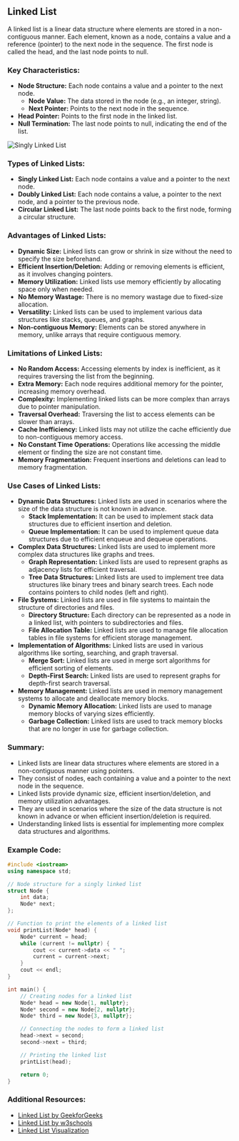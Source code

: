 ## Linked List

A linked list is a linear data structure where elements are stored in a non-contiguous manner. Each element, known as a node, contains a value and a reference (pointer) to the next node in the sequence. The first node is called the head, and the last node points to null.

### Key Characteristics:

- **Node Structure:** Each node contains a value and a pointer to the next node.
    - **Node Value:** The data stored in the node (e.g., an integer, string).
    - **Next Pointer:** Points to the next node in the sequence.
- **Head Pointer:** Points to the first node in the linked list.
- **Null Termination:** The last node points to null, indicating the end of the list.

![Singly Linked List](https://github.com/user-attachments/assets/fd54c976-b87c-4712-bf49-c36d7c7d80d4)


### Types of Linked Lists:

- **Singly Linked List:** Each node contains a value and a pointer to the next node.
- **Doubly Linked List:** Each node contains a value, a pointer to the next node, and a pointer to the previous node.
- **Circular Linked List:** The last node points back to the first node, forming a circular structure.

### Advantages of Linked Lists:

- **Dynamic Size:** Linked lists can grow or shrink in size without the need to specify the size beforehand.
- **Efficient Insertion/Deletion:** Adding or removing elements is efficient, as it involves changing pointers.
- **Memory Utilization:** Linked lists use memory efficiently by allocating space only when needed.
- **No Memory Wastage:** There is no memory wastage due to fixed-size allocation.
- **Versatility:** Linked lists can be used to implement various data structures like stacks, queues, and graphs.
- **Non-contiguous Memory:** Elements can be stored anywhere in memory, unlike arrays that require contiguous memory.

### Limitations of Linked Lists:

- **No Random Access:** Accessing elements by index is inefficient, as it requires traversing the list from the beginning.
- **Extra Memory:** Each node requires additional memory for the pointer, increasing memory overhead.
- **Complexity:** Implementing linked lists can be more complex than arrays due to pointer manipulation.
- **Traversal Overhead:** Traversing the list to access elements can be slower than arrays.
- **Cache Inefficiency:** Linked lists may not utilize the cache efficiently due to non-contiguous memory access.
- **No Constant Time Operations:** Operations like accessing the middle element or finding the size are not constant time.
- **Memory Fragmentation:** Frequent insertions and deletions can lead to memory fragmentation.

### Use Cases of Linked Lists:

- **Dynamic Data Structures:** Linked lists are used in scenarios where the size of the data structure is not known in advance.
    - **Stack Implementation:** It can be used to implement stack data structures due to efficient insertion and deletion.
    - **Queue Implementation:** It can be used to implement queue data structures due to efficient enqueue and dequeue operations.
- **Complex Data Structures:** Linked lists are used to implement more complex data structures like graphs and trees.
    - **Graph Representation:** Linked lists are used to represent graphs as adjacency lists for efficient traversal.
    - **Tree Data Structures:** Linked lists are used to implement tree data structures like binary trees and binary search trees. Each node contains pointers to child nodes (left and right).
- **File Systems:** Linked lists are used in file systems to maintain the structure of directories and files.
    - **Directory Structure:** Each directory can be represented as a node in a linked list, with pointers to subdirectories and files.
    - **File Allocation Table:** Linked lists are used to manage file allocation tables in file systems for efficient storage management.
- **Implementation of Algorithms:** Linked lists are used in various algorithms like sorting, searching, and graph traversal.
    - **Merge Sort:** Linked lists are used in merge sort algorithms for efficient sorting of elements.
    - **Depth-First Search:** Linked lists are used to represent graphs for depth-first search traversal.
- **Memory Management:** Linked lists are used in memory management systems to allocate and deallocate memory blocks.
    - **Dynamic Memory Allocation:** Linked lists are used to manage memory blocks of varying sizes efficiently.
    - **Garbage Collection:** Linked lists are used to track memory blocks that are no longer in use for garbage collection.

### Summary:

- Linked lists are linear data structures where elements are stored in a non-contiguous manner using pointers.
- They consist of nodes, each containing a value and a pointer to the next node in the sequence.
- Linked lists provide dynamic size, efficient insertion/deletion, and memory utilization advantages.
- They are used in scenarios where the size of the data structure is not known in advance or when efficient insertion/deletion is required.
- Understanding linked lists is essential for implementing more complex data structures and algorithms.

### Example Code:

```cpp
#include <iostream>
using namespace std;

// Node structure for a singly linked list
struct Node {
    int data;
    Node* next;
};

// Function to print the elements of a linked list
void printList(Node* head) {
    Node* current = head;
    while (current != nullptr) {
        cout << current->data << " ";
        current = current->next;
    }
    cout << endl;
}

int main() {
    // Creating nodes for a linked list
    Node* head = new Node{1, nullptr};
    Node* second = new Node{2, nullptr};
    Node* third = new Node{3, nullptr};

    // Connecting the nodes to form a linked list
    head->next = second;
    second->next = third;

    // Printing the linked list
    printList(head);

    return 0;
}
```

### Additional Resources:
- [Linked List by GeekforGeeks](https://www.geeksforgeeks.org/linked-list-data-structure/)
- [Linked List by w3schools](https://www.w3schools.com/dsa/dsa_theory_linkedlists.php)
- [Linked List Visualization](https://visualgo.net/en/list)
